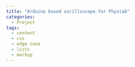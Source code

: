 ```yaml
---
title: "Arduino based oscilloscope for Physlab"
categories:
  - Project
tags:
  - content
  - css
  - edge case
  - lists
  - markup
---
```

